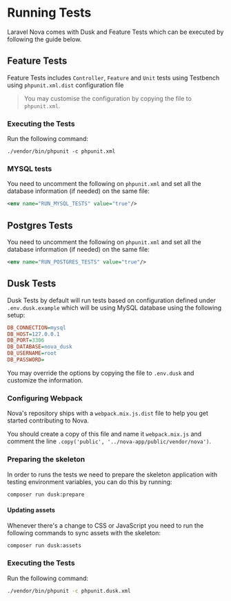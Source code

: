 # Running Tests

Laravel Nova comes with Dusk and Feature Tests which can be executed by following the guide below.

## Feature Tests

Feature Tests includes `Controller`, `Feature` and `Unit` tests using Testbench using `phpunit.xml.dist` configuration
file

> You may customise the configuration by copying the file to `phpunit.xml`.

### Executing the Tests

Run the following command:

```
./vendor/bin/phpunit -c phpunit.xml
```

### MYSQL tests

You need to uncomment the following on `phpunit.xml` and set all the database information (if needed) on the same file:

```xml
<env name="RUN_MYSQL_TESTS" value="true"/>
```

## Postgres Tests

You need to uncomment the following on `phpunit.xml` and set all the database information (if needed) on the same file:

```xml
<env name="RUN_POSTGRES_TESTS" value="true"/>
```

## Dusk Tests

Dusk Tests by default will run tests based on configuration defined under `.env.dusk.example` which will be using MySQL
database using the following setup:

```ini
DB_CONNECTION=mysql
DB_HOST=127.0.0.1
DB_PORT=3306
DB_DATABASE=nova_dusk
DB_USERNAME=root
DB_PASSWORD=
```

You may override the options by copying the file to `.env.dusk` and customize the information.

### Configuring Webpack

Nova's repository ships with a `webpack.mix.js.dist` file to help you get started contributing to Nova.

You should create a copy of this file and name it `webpack.mix.js` and comment the
line `.copy('public', '../nova-app/public/vendor/nova')`.

### Preparing the skeleton

In order to runs the tests we need to prepare the skeleton application with testing environment variables, you can do
this by running:

```bash
composer run dusk:prepare
```

#### Updating assets

Whenever there's a change to CSS or JavaScript you need to run the following commands to sync assets with the skeleton:

```bash
composer run dusk:assets
```

### Executing the Tests

Run the following command:

```bash
./vendor/bin/phpunit -c phpunit.dusk.xml
```
